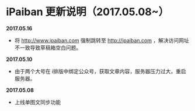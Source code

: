 # iPaiban 更新说明（2017.05.08~）

**2017.05.16**
- 将 http://www.ipaiban.com 强制跳转至 http://ipaiban.com ，解决访问网址不一致导致草稿箱空白问题。

**2017.05.10**
- 由于两个大号在 i排版中绑定公众号，获取文章内容，服务器压力过大，重启服务器。

**2017.05.08**
- 上线单图文同步功能

